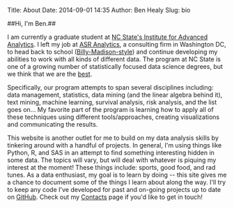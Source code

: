 Title: About
Date: 2014-09-01 14:35
Author: Ben Healy
Slug: bio

##Hi, I'm Ben.##

I am currently a graduate student at [NC State's Institute for Advanced Analytics]. I left my job at [ASR Analytics], a consulting firm in Washington DC, to head back to school ([Billy-Madison-style]) 
and continue developing my abilities to work with all kinds of different data. The program at NC State is one of a growing number of statistically focused data science degrees, but we think
that we are the [best]. 

Specifically, our program attempts to span several disciplines including: 
data management, statistics, data mining (and the linear algebra behind it), text mining, machine learning, survival analysis, risk analysis, and the list goes on... My favorite 
part of the program is learning how to apply all of these techniques using different tools/approaches, creating visualizations and communicating the results.

This website is another outlet for me to build on my data analysis skills by tinkering around with a handful of projects. 
In general, I'm using things like Python, R, and SAS in an attempt to find something interesting 
hidden in some data. The topics will vary, but will deal with whatever is piquing my interest at the moment! These things include: sports, good food, 
and rad tunes. As a data enthusiast, my goal is to learn by doing -- this site gives me a chance to document some of 
the things I learn about along the way. I'll try to keep any code I've developed for past and on-going projects up to date on [GitHub]. Check out my [Contacts]
page if you'd like to get in touch!


[NC State's Institute for Advanced Analytics]: http://analytics.ncsu.edu/
[ASR Analytics]: http://www.asranalytics.com/
[Billy-Madison-style]: https://www.youtube.com/watch?v=uMtkiS1SU_c
[best]: http://analytics.ncsu.edu/?page_id=4184
[GitHub]: https://github.com/bheal521
[Contacts]: http://bheal521.github.io/pages/contact.html